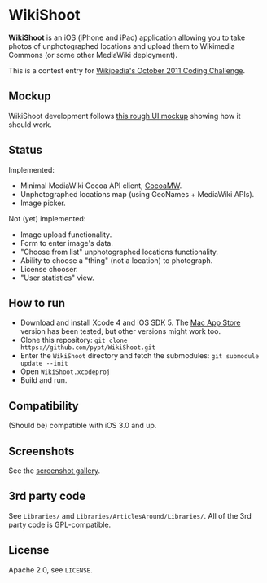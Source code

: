 # WikiShoot

**WikiShoot** is an iOS (iPhone and iPad) application allowing you to take photos of unphotographed locations and upload them to Wikimedia Commons (or some other MediaWiki deployment).

This is a contest entry for [Wikipedia's October 2011 Coding Challenge][wocc].

## Mockup

WikiShoot development follows [this rough UI mockup][wikishoot-mockup] showing how it should work.

## Status

Implemented:

* Minimal MediaWiki Cocoa API client, [CocoaMW][cocoamw].
* Unphotographed locations map (using GeoNames + MediaWiki APIs).
* Image picker.

Not (yet) implemented:

* Image upload functionality.
* Form to enter image's data.
* "Choose from list" unphotographed locations functionality.
* Ability to choose a "thing" (not a location) to photograph.
* License chooser.
* "User statistics" view.

## How to run

- Download and install Xcode 4 and iOS SDK 5. The [Mac App Store][xcode-ios-sdk] version has been tested, but other versions might work too.
- Clone this repository: `git clone https://github.com/pypt/WikiShoot.git`
- Enter the `WikiShoot` directory and fetch the submodules: `git submodule update --init`
- Open `WikiShoot.xcodeproj`
- Build and run.

## Compatibility

(Should be) compatible with iOS 3.0 and up.

## Screenshots

See the [screenshot gallery][wikishoot-screenshots].

## 3rd party code

See `Libraries/` and `Libraries/ArticlesAround/Libraries/`. All of the 3rd party code is GPL-compatible.

## License

Apache 2.0, see `LICENSE`.


[cocoamw]: https://github.com/pypt/CocoaMW
[wikishoot-mockup]: http://stuff.pypt.lt/wikishoot-mockup-20111029.pdf
[wikishoot-screenshots]: http://imgur.com/a/BHqid
[wocc]: http://www.mediawiki.org/wiki/Special:ContestWelcome/October_2011_Coding_Challenge
[xcode-ios-sdk]: http://itunes.apple.com/lt/app/xcode/id448457090?mt=12
